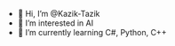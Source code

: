 - 👋 Hi, I’m @Kazik-Tazik
- 👀 I’m interested in AI
- 🌱 I’m currently learning C#, Python, C++

<!---
Kazik-Tazik/Kazik-Tazik is a ✨ special ✨ repository because its `README.md` (this file) appears on your GitHub profile.
You can click the Preview link to take a look at your changes.
--->
